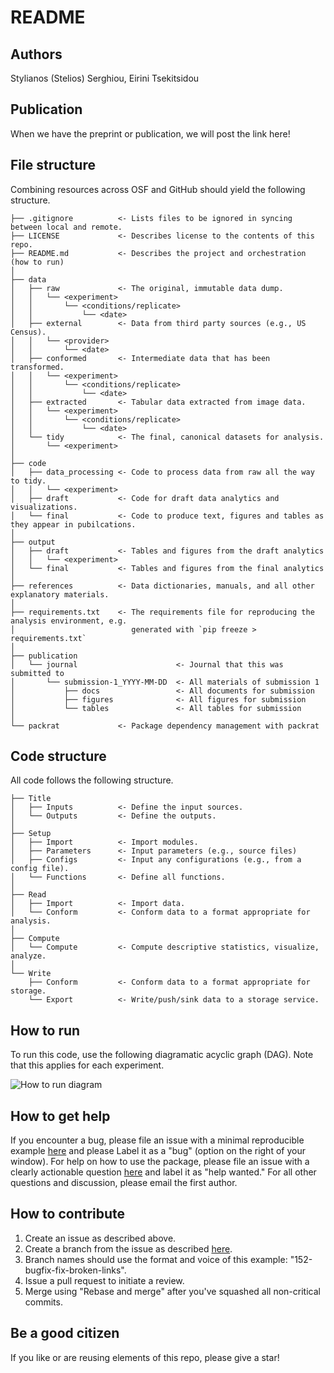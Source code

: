 # README

## Authors

Stylianos (Stelios) Serghiou, Eirini Tsekitsidou

## Publication

When we have the preprint or publication, we will post the link here!

## File structure

Combining resources across OSF and GitHub should yield the following structure.

```
├── .gitignore          <- Lists files to be ignored in syncing between local and remote.
├── LICENSE             <- Describes license to the contents of this repo.
├── README.md           <- Describes the project and orchestration (how to run)
│
├── data
│   ├── raw             <- The original, immutable data dump.
│   │   └── <experiment>
│   │       └── <conditions/replicate>
│   │           └── <date>
│   ├── external        <- Data from third party sources (e.g., US Census).
│   │   └── <provider>
│   │       └── <date>
│   ├── conformed       <- Intermediate data that has been transformed.
│   │   └── <experiment>
│   │       └── <conditions/replicate>
│   │           └── <date>
│   ├── extracted       <- Tabular data extracted from image data.
│   │   └── <experiment>
│   │       └── <conditions/replicate>
│   │           └── <date>
│   └── tidy            <- The final, canonical datasets for analysis.
│       └── <experiment>
│
├── code
│   ├── data_processing <- Code to process data from raw all the way to tidy.
│   │   └── <experiment>
│   ├── draft           <- Code for draft data analytics and visualizations.
│   └── final           <- Code to produce text, figures and tables as they appear in pubilcations.
│
├── output
│   ├── draft           <- Tables and figures from the draft analytics
│   │   └── <experiment>
│   └── final           <- Tables and figures from the final analytics
│
├── references          <- Data dictionaries, manuals, and all other explanatory materials.
│
├── requirements.txt    <- The requirements file for reproducing the analysis environment, e.g.
│                          generated with `pip freeze > requirements.txt`
│
├── publication                      
│   └── journal                      <- Journal that this was submitted to
│       └── submission-1_YYYY-MM-DD  <- All materials of submission 1
│           ├── docs                 <- All documents for submission
│           ├── figures              <- All figures for submission
│           └── tables               <- All tables for submission
│
└── packrat             <- Package dependency management with packrat
```

## Code structure

All code follows the following structure.

```
├── Title
│   ├── Inputs          <- Define the input sources.
│   └── Outputs         <- Define the outputs.
│
├── Setup
│   ├── Import          <- Import modules.
│   ├── Parameters      <- Input parameters (e.g., source files)
│   ├── Configs         <- Input any configurations (e.g., from a config file).
│   └── Functions       <- Define all functions.
│
├── Read
│   ├── Import          <- Import data.
│   └── Conform         <- Conform data to a format appropriate for analysis.
│
├── Compute
│   └── Compute         <- Compute descriptive statistics, visualize, analyze.
│
└── Write
    ├── Conform         <- Conform data to a format appropriate for storage.
    └── Export          <- Write/push/sink data to a storage service.
```

## How to run

To run this code, use the following diagramatic acyclic graph (DAG). Note that this applies for each experiment.

![How to run diagram](https://github.com/serghiou/centrosomal-calcineurin/blob/main/how-to-run.jpg?raw=true)


## How to get help

If you encounter a bug, please file an issue with a minimal reproducible example [here](https://github.com/serghiou/centrosomal-calcineurin/issues) and please Label it as a "bug" (option on the right of your window). For help on how to use the package, please file an issue with a clearly actionable question [here](https://github.com/serghiou/centrosomal-calcineurin/issues) and label it as "help wanted." For all other questions and discussion, please email the first author.


## How to contribute

1. Create an issue as described above.
2. Create a branch from the issue as described [here](https://docs.github.com/en/issues/tracking-your-work-with-issues/creating-a-branch-for-an-issue).
3. Branch names should use the format and voice of this example: "152-bugfix-fix-broken-links".
4. Issue a pull request to initiate a review.
5. Merge using "Rebase and merge" after you've squashed all non-critical commits.


## Be a good citizen

If you like or are reusing elements of this repo, please give a star!
